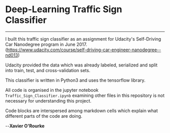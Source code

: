 # Deep-Learning Traffic Sign Classifier
---

I built this traffic sign classifier as an assignment for Udacity's Self-Driving Car Nanodegree program in June 2017.
(https://www.udacity.com/course/self-driving-car-engineer-nanodegree--nd013)

Udacity provided the data which was already labeled, serialized and split into train, test, and cross-validation sets.

This classifier is written in Python3 and uses the tensorflow library.

All code is organised in the jupyter notebook `Traffic_Sign_Classifier.ipynb` examining other files in this repository is not necessary for understanding this project.

Code blocks are interspersed among markdown cells which explain what different parts of the code are doing.

--**Xavier O'Rourke**